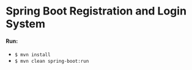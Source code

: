 # Spring Boot Registration and Login System

#### Run:

- `$ mvn install`
- `$ mvn clean spring-boot:run`
